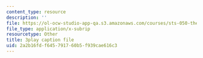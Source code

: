 ```yaml
---
content_type: resource
description: ''
file: https://ol-ocw-studio-app-qa.s3.amazonaws.com/courses/sts-050-the-history-of-mit-spring-2011/2a2b16fdf645791760b5f939cae616c3_ZL0yOsnLDsQ.srt
file_type: application/x-subrip
resourcetype: Other
title: 3play caption file
uid: 2a2b16fd-f645-7917-60b5-f939cae616c3
---
```

